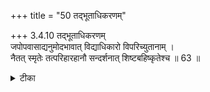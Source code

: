 +++
title = "50 तद्भूताधिकरणम्"

+++
3.4.10 तद्भूताधिकरणम्  
जपोपवासाद्यनुमोदभावात् विद्याधिकारो विपरिच्युतानाम् ।  
नैतत् स्मृतेः तत्परिहारहानौ सन्दर्शनात् शिष्टबहिष्कृतेश्च ॥ 63 ॥

<details><summary>टीका</summary>

3.4.10 तद्भूताधिकरणम् The prima facie view is : those who have fallen from the stage of the celibate or of the ascetic are competent to pursue meditation on the basis of the utterance of mantra-s, fasting, etc. This is wrong. Although the स्मृति text proclaims that there is expiation for those who have lapsed from the state of a celibate or an ascetic, yet, virtuous persons shun the company of the fallen one. [Hence those who have fallen from the state of a celibate or an ascetic have no competence to pursue meditation upon Brahman]. Notes : गौतमधर्मसूत्र I.iii.4.
</details>

